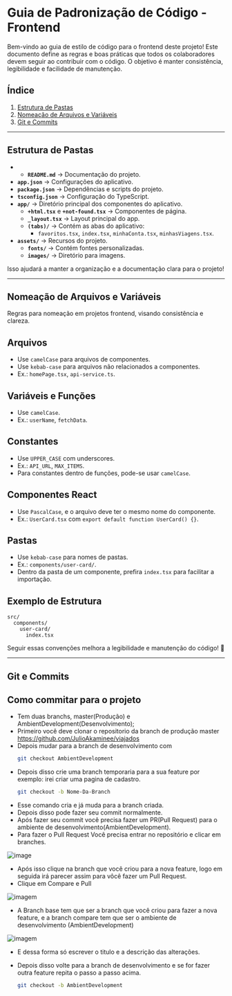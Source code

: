 # Guia de Padronização de Código - Frontend

Bem-vindo ao guia de estilo de código para o frontend deste projeto! Este documento define as regras e boas práticas que todos os colaboradores devem seguir ao contribuir com o código. O objetivo é manter consistência, legibilidade e facilidade de manutenção.

## Índice
1. [Estrutura de Pastas](#estrutura-de-pastas)
2. [Nomeação de Arquivos e Variáveis](#nomeação-de-arquivos-e-variáveis)
3. [Git e Commits](#git-e-commits)


---

## Estrutura de Pastas


- - **`README.md`** → Documentação do projeto.  
- **`app.json`** → Configurações do aplicativo.  
- **`package.json`** → Dependências e scripts do projeto.  
- **`tsconfig.json`** → Configuração do TypeScript.  
- **`app/`** → Diretório principal dos componentes do aplicativo.  
  - **`+html.tsx`** e **`+not-found.tsx`** → Componentes de página.  
  - **`_layout.tsx`** → Layout principal do app.  
  - **`(tabs)/`** → Contém as abas do aplicativo:  
    - `favoritos.tsx`, `index.tsx`, `minhaConta.tsx`, `minhasViagens.tsx`.  
- **`assets/`** → Recursos do projeto.  
  - **`fonts/`** → Contém fontes personalizadas.  
  - **`images/`** → Diretório para imagens.  

Isso ajudará a manter a organização e a documentação clara para o projeto! 


---


## Nomeação de Arquivos e Variáveis

Regras para nomeação em projetos frontend, visando consistência e clareza.

## Arquivos
- Use `camelCase` para arquivos de componentes.
- Use `kebab-case` para arquivos não relacionados a componentes.
- Ex.: `homePage.tsx`, `api-service.ts`.

## Variáveis e Funções
- Use `camelCase`.
- Ex.: `userName`, `fetchData`.

## Constantes
- Use `UPPER_CASE` com underscores.
- Ex.: `API_URL`, `MAX_ITEMS`.
- Para constantes dentro de funções, pode-se usar `camelCase`.

## Componentes React
- Use `PascalCase`, e o arquivo deve ter o mesmo nome do componente.
- Ex.: `UserCard.tsx` com `export default function UserCard() {}`.

## Pastas
- Use `kebab-case` para nomes de pastas.
- Ex.: `components/user-card/`.
- Dentro da pasta de um componente, prefira `index.tsx` para facilitar a importação.

## Exemplo de Estrutura
```plaintext
src/
  components/
    user-card/
      index.tsx
```

Seguir essas convenções melhora a legibilidade e manutenção do código! 🚀



---


## Git e Commits

## Como commitar para o projeto

- Tem duas branchs, master(Produção) e AmbientDevelopment(Desenvolvimento);
- Primeiro você deve clonar o repositorio da branch de produção master https://github.com/JulioAkaminee/viajados
- Depois mudar para a branch de desenvolvimento com
  ```sh
  git checkout AmbientDevelopment
  ```
- Depois disso crie uma branch temporaria para a sua feature por exemplo: irei criar uma pagina de cadastro.
  ```sh
  git checkout -b Nome-Da-Branch
  ````
- Esse comando cria e já muda para a branch criada.
- Depois disso pode fazer seu commit normalmente.
- Após fazer seu commit você precisa fazer um PR(Pull Request) para o ambiente de desenvolvimento(AmbientDevelopment).
- Para fazer o Pull Request Você precisa entrar no repositório e clicar em branches.
  
![image](https://github.com/user-attachments/assets/acd07d02-fded-49c5-9233-04f08dab904e)

- Após isso clique na branch que você criou para a nova feature, logo em seguida irá parecer assim para vôcê fazer um Pull Request.
- Clique em Compare e Pull
  
![imagem](https://github.com/user-attachments/assets/3d32312a-a8cc-437a-a6d6-15521fce6491)

  - A Branch base tem que ser a branch que você criou para fazer a nova feature, e a branch compare tem que ser o ambiente de desenvolvimento (AmbientDevelopment)

![imagem](https://github.com/user-attachments/assets/a0ca84f2-a1c2-4df8-80d2-82b7d41654f9)

- E dessa forma só escrever o titulo e a descrição das alterações.
- Depois disso volte para a branch de desenvolvimento e se for fazer outra feature repita o passo a passo acima.
  
  ```sh
  git checkout -b AmbientDevelopment
  ````

